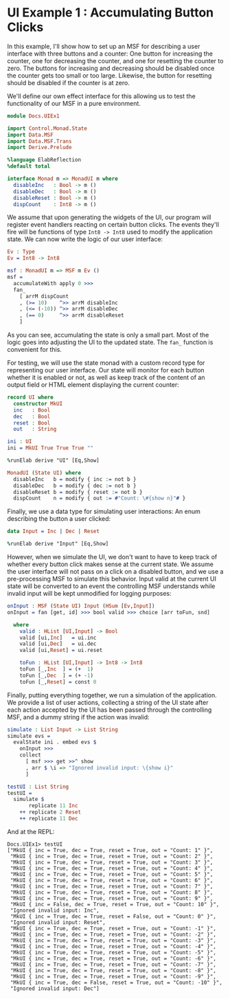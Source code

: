 # UI Example 1 : Accumulating Button Clicks

In this example, I'll show how to set up an MSF for describing a
user interface with three buttons and a counter: One button
for increasing the counter, one for decreasing the counter,
and one for resetting the counter to zero. The buttons for
increasing and decreasing should be disabled once the counter gets too
small or too large. Likewise, the button for
resetting should be disabled if the counter is
at zero.

We'll define our own effect interface for this
allowing us to test the functionality of our MSF
in a pure environment.

```idris
module Docs.UIEx1

import Control.Monad.State
import Data.MSF
import Data.MSF.Trans
import Derive.Prelude

%language ElabReflection
%default total

interface Monad m => MonadUI m where
  disableInc   : Bool -> m ()
  disableDec   : Bool -> m ()
  disableReset : Bool -> m ()
  dispCount    : Int8 -> m ()
```

We assume that upon generating the widgets of the UI,
our program will register event handlers reacting on
certain button clicks. The events they'll fire will be
functions of type `Int8 -> Int8` used to modify
the application state.
We can now write the logic of our user interface:

```idris
Ev : Type
Ev = Int8 -> Int8

msf : MonadUI m => MSF m Ev ()
msf =
  accumulateWith apply 0 >>>
  fan_
    [ arrM dispCount
    , (>= 10)    ^>> arrM disableInc
    , (<= (-10)) ^>> arrM disableDec
    , (== 0)     ^>> arrM disableReset
    ]
```

As you can see, accumulating the state is only a small
part. Most of the logic goes into adjusting the UI
to the updated state. The `fan_` function is convenient
for this.

For testing, we will use the state monad with a custom
record type for representing our user interface. Our state
will monitor for each button whether it is enabled or
not, as well as keep track of the content of an output field
or HTML element displaying the current counter:

```idris
record UI where
  constructor MkUI
  inc   : Bool
  dec   : Bool
  reset : Bool
  out   : String

ini : UI
ini = MkUI True True True ""

%runElab derive "UI" [Eq,Show]

MonadUI (State UI) where
  disableInc   b = modify { inc := not b }
  disableDec   b = modify { dec := not b }
  disableReset b = modify { reset := not b }
  dispCount    n = modify { out := #"Count: \#{show n}"# }
```

Finally, we use a data type for simulating user
interactions: An enum describing the button a user clicked:

```idris
data Input = Inc | Dec | Reset

%runElab derive "Input" [Eq,Show]
```

However, when we simulate the UI, we don't want to
have to keep track of whether every button click makes
sense at the current state. We assume the user interface
will not pass on a click on a disabled button, and we
use a pre-processing MSF to simulate this behavior.
Input valid at the current UI state will be converted
to an event the controlling MSF understands while
invalid input will be kept unmodified for logging
purposes:

```idris
onInput : MSF (State UI) Input (HSum [Ev,Input])
onInput = fan [get, id] >>> bool valid >>> choice [arr toFun, snd]

  where
    valid : HList [UI,Input] -> Bool
    valid [ui,Inc]   = ui.inc
    valid [ui,Dec]   = ui.dec
    valid [ui,Reset] = ui.reset

    toFun : HList [UI,Input] -> Int8 -> Int8
    toFun [_,Inc  ] = (+  1)
    toFun [_,Dec  ] = (+ -1)
    toFun [_,Reset] = const 0
```

Finally, putting everything together, we run a simulation
of the application. We provide a list of user actions,
collecting a string of the UI state after each action
accepted by the UI has been passed through the controlling
MSF, and a dummy string if the action was invalid:

```idris
simulate : List Input -> List String
simulate evs =
  evalState ini . embed evs $
    onInput >>>
    collect
      [ msf >>> get >>^ show
      , arr $ \i => "Ignored invalid input: \{show i}"
      ]

testUI : List String
testUI =
  simulate $
       replicate 11 Inc
    ++ replicate 2 Reset
    ++ replicate 11 Dec
```

And at the REPL:

```repl
Docs.UIEx1> testUI
["MkUI { inc = True, dec = True, reset = True, out = "Count: 1" }",
 "MkUI { inc = True, dec = True, reset = True, out = "Count: 2" }",
 "MkUI { inc = True, dec = True, reset = True, out = "Count: 3" }",
 "MkUI { inc = True, dec = True, reset = True, out = "Count: 4" }",
 "MkUI { inc = True, dec = True, reset = True, out = "Count: 5" }",
 "MkUI { inc = True, dec = True, reset = True, out = "Count: 6" }",
 "MkUI { inc = True, dec = True, reset = True, out = "Count: 7" }",
 "MkUI { inc = True, dec = True, reset = True, out = "Count: 8" }",
 "MkUI { inc = True, dec = True, reset = True, out = "Count: 9" }",
 "MkUI { inc = False, dec = True, reset = True, out = "Count: 10" }",
 "Ignored invalid input: Inc",
 "MkUI { inc = True, dec = True, reset = False, out = "Count: 0" }",
 "Ignored invalid input: Reset",
 "MkUI { inc = True, dec = True, reset = True, out = "Count: -1" }",
 "MkUI { inc = True, dec = True, reset = True, out = "Count: -2" }",
 "MkUI { inc = True, dec = True, reset = True, out = "Count: -3" }",
 "MkUI { inc = True, dec = True, reset = True, out = "Count: -4" }",
 "MkUI { inc = True, dec = True, reset = True, out = "Count: -5" }",
 "MkUI { inc = True, dec = True, reset = True, out = "Count: -6" }",
 "MkUI { inc = True, dec = True, reset = True, out = "Count: -7" }",
 "MkUI { inc = True, dec = True, reset = True, out = "Count: -8" }",
 "MkUI { inc = True, dec = True, reset = True, out = "Count: -9" }",
 "MkUI { inc = True, dec = False, reset = True, out = "Count: -10" }",
 "Ignored invalid input: Dec"]
```

<!-- vi: filetype=idris2:syntax=markdown
-->
